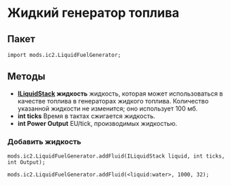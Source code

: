 # Жидкий генератор топлива

## Пакет

```zemscript
import mods.ic2.LiquidFuelGenerator;
```

## Методы

- **[ILiquidStack](/Vanilla/Liquids/ILiquidStack/) жидкость** жидкость, которая может использоваться в качестве топлива в генераторах жидкого топлива. Количество указанной жидкости не изменится; оно использует 100 мб.
- **int ticks** Время в тактах сжигается жидкость.
- **int Power Output** EU/tick, производимых жидкостью.

### Добавить жидкость

```zenscript
mods.ic2.LiquidFuelGenerator.addFluid(ILiquidStack liquid, int ticks, int Output);

mods.ic2.LiquidFuelGenerator.addFluid(<liquid:water>, 1000, 32);
```
